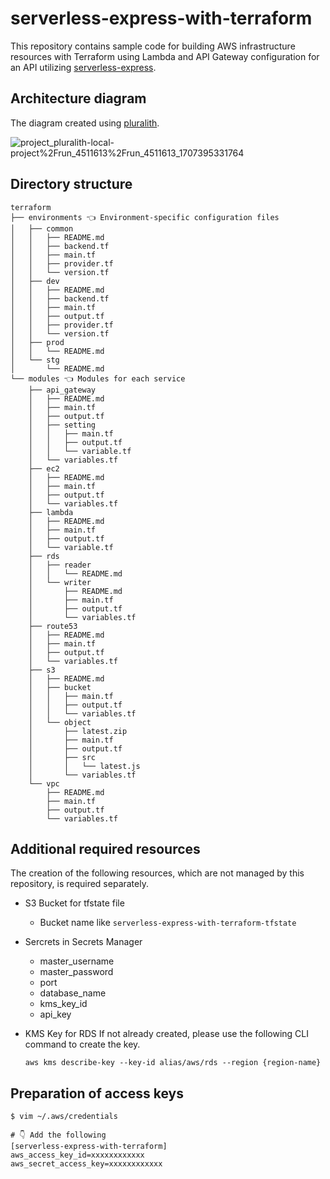 # serverless-express-with-terraform

This repository contains sample code for building AWS infrastructure resources with Terraform using Lambda and API Gateway configuration for an API utilizing [serverless-express](https://github.com/CodeGenieApp/serverless-express).

## Architecture diagram

The diagram created using [pluralith](https://github.com/Pluralith/pluralith-cli).

![project_pluralith-local-project%2Frun_4511613%2Frun_4511613_1707395331764](https://github.com/shogo452/serverless-express-with-terraform/assets/54160947/20fa2ca9-635a-4261-b2fb-8874dca2f203)

## Directory structure

```text
terraform
├── environments 👈 Environment-specific configuration files
│   ├── common
│   │   ├── README.md
│   │   ├── backend.tf
│   │   ├── main.tf
│   │   ├── provider.tf
│   │   └── version.tf
│   ├── dev
│   │   ├── README.md
│   │   ├── backend.tf
│   │   ├── main.tf
│   │   ├── output.tf
│   │   ├── provider.tf
│   │   └── version.tf
│   ├── prod
│   │   └── README.md
│   └── stg
│       └── README.md
└── modules 👈 Modules for each service
    ├── api_gateway
    │   ├── README.md
    │   ├── main.tf
    │   ├── output.tf
    │   ├── setting
    │   │   ├── main.tf
    │   │   ├── output.tf
    │   │   └── variable.tf
    │   └── variables.tf
    ├── ec2
    │   ├── README.md
    │   ├── main.tf
    │   ├── output.tf
    │   └── variables.tf
    ├── lambda
    │   ├── README.md
    │   ├── main.tf
    │   ├── output.tf
    │   └── variable.tf
    ├── rds
    │   ├── reader
    │   │   └── README.md
    │   └── writer
    │       ├── README.md
    │       ├── main.tf
    │       ├── output.tf
    │       └── variables.tf
    ├── route53
    │   ├── README.md
    │   ├── main.tf
    │   ├── output.tf
    │   └── variables.tf
    ├── s3
    │   ├── README.md
    │   ├── bucket
    │   │   ├── main.tf
    │   │   ├── output.tf
    │   │   └── variables.tf
    │   └── object
    │       ├── latest.zip
    │       ├── main.tf
    │       ├── output.tf
    │       ├── src
    │       │   └── latest.js
    │       └── variables.tf
    └── vpc
        ├── README.md
        ├── main.tf
        ├── output.tf
        └── variables.tf
```

## Additional required resources

The creation of the following resources, which are not managed by this repository, is required separately.

* S3 Bucket for tfstate file
  * Bucket name like `serverless-express-with-terraform-tfstate`
* Sercrets in Secrets Manager
  * master_username
  * master_password
  * port
  * database_name
  * kms_key_id
  * api_key
* KMS Key for RDS
  If not already created, please use the following CLI command to create the key.

  `aws kms describe-key --key-id alias/aws/rds --region {region-name}`

## Preparation of access keys

```
$ vim ~/.aws/credentials

# 👇 Add the following
[serverless-express-with-terraform]
aws_access_key_id=xxxxxxxxxxxx
aws_secret_access_key=xxxxxxxxxxxx
```
